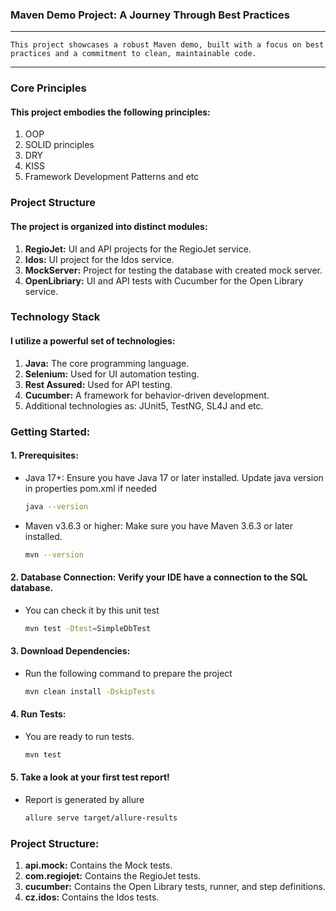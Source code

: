 ### Maven Demo Project: A Journey Through Best Practices

---

    This project showcases a robust Maven demo, built with a focus on best practices and a commitment to clean, maintainable code.

---

### Core Principles

#### This project embodies the following principles:
1. OOP
2. SOLID principles
3. DRY
4. KISS
5. Framework Development Patterns and etc

### Project Structure
#### The project is organized into distinct modules:
1. __RegioJet:__ UI and API projects for the RegioJet service.
2. __Idos:__ UI project for the Idos service.
3. __MockServer:__ Project for testing the database with created mock server.
4. __OpenLibriary:__ UI and API tests with Cucumber for the Open Library service.

### Technology Stack
#### I utilize a powerful set of technologies:
1. __Java:__ The core programming language.
2. __Selenium:__ Used for UI automation testing.
3. __Rest Assured:__ Used for API testing.
4. __Cucumber:__ A framework for behavior-driven development.
5. Additional technologies as: JUnit5, TestNG, SL4J and etc.

### Getting Started:
#### 1. Prerequisites:
- Java 17+: Ensure you have Java 17 or later installed. Update java version in properties pom.xml if needed
    ```bash
    java --version
    ```
- Maven v3.6.3 or higher: Make sure you have Maven 3.6.3 or later installed.
    ```bash
    mvn --version
    ```
#### 2. Database Connection: Verify your IDE have a connection to the SQL database.
- You can check it by this unit test
    ```bash
    mvn test -Dtest=SimpleDbTest
    ```
#### 3. Download Dependencies:
- Run the following command to prepare the project
    ```bash
    mvn clean install -DskipTests
    ```
#### 4. Run Tests:
- You are ready to run tests.
    ```bash
    mvn test
    ```
#### 5. Take a look at your first test report!
- Report is generated by allure
    ```bash
    allure serve target/allure-results
    ```
### Project Structure:
1. __api.mock:__ Contains the Mock tests.
2. __com.regiojet:__ Contains the RegioJet tests.
3. __cucumber:__ Contains the Open Library tests, runner, and step definitions.
4. __cz.idos:__ Contains the Idos tests.